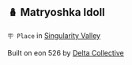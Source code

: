## 🪆 Matryoshka Idoll

`🪧 Place` in [Singularity Valley](<https://zeithalt.github.io/r/singularity_valley.html>)

Built on eon 526 by [Delta Collective](<https://zeithalt.github.io/r/delta_collective.html>)

